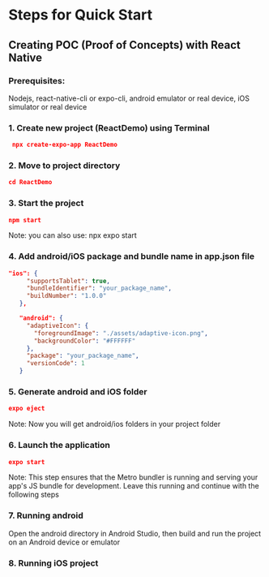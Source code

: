 # Steps for Quick Start

## Creating POC (Proof of Concepts) with React Native 

### Prerequisites:

Nodejs, react-native-cli or expo-cli, android emulator or real device, iOS simulator or real device 

### 1. Create new project (ReactDemo) using Terminal

```json
 npx create-expo-app ReactDemo
```

### 2. Move to project directory

```json
cd ReactDemo
```

### 3. Start the project

```json
npm start
```

Note: you can also use: npx expo start

### 4. Add android/iOS package and bundle name in app.json file

```json
"ios": {
     "supportsTablet": true,
     "bundleIdentifier": "your_package_name",
     "buildNumber": "1.0.0"
   }, 

   "android": {
     "adaptiveIcon": {
       "foregroundImage": "./assets/adaptive-icon.png",
       "backgroundColor": "#FFFFFF"
     },
     "package": "your_package_name",
     "versionCode": 1
   } 
```

### 5. Generate android and iOS folder

```json
expo eject
```

Note: Now you will get android/ios folders in your project folder

### 6. Launch the application

```json
expo start
```

Note: This step ensures that the Metro bundler is running and serving your app's JS bundle for development. Leave this running and continue with the following steps

### 7. Running android 

Open the android directory in Android Studio, then build and run the project on an Android device or emulator

### 8. Running iOS project
